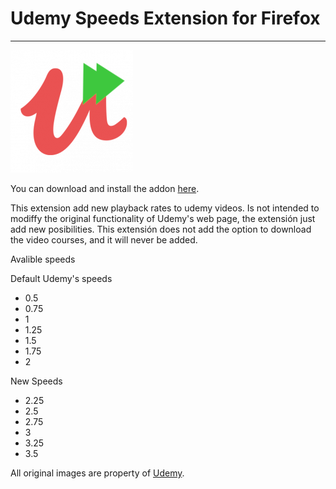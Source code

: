 # Udemy Speeds Extension for Firefox

---

![Udemy Speeds](./icons/udemy.png)

You can download and install the addon [here](https://addons.mozilla.org/addon/udemyspeeds/).

This extension add new playback rates to udemy videos.
Is not intended to modiffy the original functionality of Udemy's web page, the extensión just add new posibilities.
This extensión does not add the option to download the video courses, and it will never be added.

Avalible speeds

Default Udemy's speeds

- 0.5
- 0.75
- 1
- 1.25
- 1.5
- 1.75
- 2

New Speeds

- 2.25
- 2.5
- 2.75
- 3
- 3.25
- 3.5

All original images are property of [Udemy](Udemy.com).
